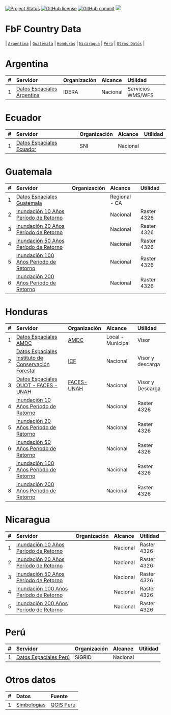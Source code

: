 [![Project Status](https://www.repostatus.org/badges/latest/active.svg)](https://www.repostatus.org/#active)
[![GitHub license](https://img.shields.io/github/license/Naereen/StrapDown.js.svg)](https://github.com/Naereen/StrapDown.js/blob/master/LICENSE)
[![GitHub commit](https://img.shields.io/github/last-commit/pcm-dpc/COVID-19)](https://github.com/klauswiese/FbF_Country_Data/commits)
![](https://visitor-badge.laobi.icu/badge?page_id=klauswiese.klauswiese/FbF_Country_Data) 

# FbF Country Data

\| [`Argentina`](#argentina) \| [`Guatemala`](#guatemala) \| [`Honduras`](#honduras) \| [`Nicaragua`](#nicaragua) \| [`Perú`](#perú) \| [`Otros Datos`](#otros-datos) \| 

# Argentina

| # | Servidor | Organización | Alcance | Utilidad |
| :---: | :--- | :--- | :--- |  :--- | 
| 1 | [Datos Espaciales Argentina](https://www.idera.gob.ar/index.php?option=com_content&view=article&id=335:geoservicios&catid=33:services&Itemid=302) | IDERA | Nacional | Servicios WMS/WFS|

# Ecuador

| # | Servidor | Organización | Alcance | Utilidad |
| :---: | :--- | :--- | :--- |  :--- | 
| 1 | [Datos Espaciales Ecuador](https://sni.gob.ec/coberturas) | SNI | Nacional | |

# Guatemala

| # | Servidor | Organización | Alcance | Utilidad |
| :---: | :--- | :--- | :--- |  :--- | 
| 1 | [Datos Espaciales Guatemala](https://rmgir.proyectonesoamerica.org/index.php) |  | Regional - CA | |
| 2 | [Inundación 10 Años Período de Retorno](Floods/GT_10yr_rp.tif) | | Nacional | Raster 4326 |
| 3 | [Inundación 20 Años Período de Retorno](Floods/GT_20yr_rp.tif) | | Nacional | Raster 4326 |
| 4 | [Inundación 50 Años Período de Retorno](Floods/GT_50yr_rp.tif) | | Nacional | Raster 4326 |
| 5 | [Inundación 100 Años Período de Retorno](Floods/GT_100yr_rp.tif) | | Nacional | Raster 4326 |
| 6 | [Inundación 200 Años Período de Retorno](Floods/GT_200yr_rp.tif) | | Nacional | Raster 4326 |

# Honduras

| # | Servidor | Organización | Alcance | Utilidad |
| :---: | :--- | :--- | :--- |  :--- | 
| 1 | [Datos Espaciales AMDC](https://amdc.giscloud.com/) | [AMDC](https://www.amdc.hn/) | Local - Municipal | Visor |
| 2 | [Datos Espaciales Instituto de Conservación Forestal](https://sigmof.icf.gob.hn/?page_id=4703) | [ICF](https://icf.gob.hn/) | Nacional | Visor y descarga | 
| 3 | [Datos Espaciales OUOT - FACES - UNAH](https://geoportalouot.unah.edu.hn/layers/?limit=10&offset=0) | [FACES-UNAH](https://cienciasespaciales.unah.edu.hn/institutos/ouot/) | Nacional | Visor y Descarga |
| 4 | [Inundación 10 Años Período de Retorno](Floods/HN.tif) | | Nacional | Raster 4326 |
| 5 | [Inundación 20 Años Período de Retorno](Floods/HN_20yr_rp.tif) | | Nacional | Raster 4326 |
| 6 | [Inundación 50 Años Período de Retorno](Floods/HN_50yr_rp.tif) | | Nacional | Raster 4326 |
| 7 | [Inundación 100 Años Período de Retorno](Floods/HN_100yr_rp.tif) | | Nacional | Raster 4326 |
| 8 | [Inundación 200 Años Período de Retorno](Floods/HN_200yr_rp.tif) | | Nacional | Raster 4326 |

# Nicaragua

| # | Servidor | Organización | Alcance | Utilidad |
| :---: | :--- | :--- | :--- |  :--- | 
| 1 | [Inundación 10 Años Período de Retorno](Floods/NI_10yr_rp.tif) | | Nacional | Raster 4326 |
| 2 | [Inundación 20 Años Período de Retorno](Floods/NI_20yr_rp.tif) | | Nacional | Raster 4326 |
| 3 | [Inundación 50 Años Período de Retorno](Floods/NI_50yr_rp.tif) | | Nacional | Raster 4326 |
| 4 | [Inundación 100 Años Período de Retorno](Floods/NI_100yr_rp.tif) | | Nacional | Raster 4326 |
| 5 | [Inundación 200 Años Período de Retorno](Floods/NI_200yr_rp.tif) | | Nacional | Raster 4326 |

# Perú

| # | Servidor | Organización | Alcance | Utilidad |
| :---: | :--- | :--- | :--- |  :--- | 
| 1 | [Datos Espaciales Perú](https://sigrid.cenepred.gob.pe/sigridv3/mapa) | SIGRID | Nacional | |

# Otros datos

| # | Datos | Fuente | 
| :---: | :--- | :--- |  
|1 |[Simbologias](https://github.com/qgispe/Symbology-Hub) | [QGIS Perú](https://qgis.pe/)|

